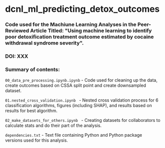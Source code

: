 # dcnl_ml_predicting_detox_outcomes



### Code used for the Machiune Learning Analyses in the Peer-Reviewed Article Titled: "Using machine learning to identify poor detoxification treatment outcome estimated by cocaine withdrawal syndrome severity".

### DOI: XXX



### Summary of contents:

`00_data_pre_processing.ipynb.ipynb` - Code used for cleaning up the data, create outcomes based on CSSA split point and create downsampled dataset.

`01.nested_cross_validation.ipynb ` - Nested cross validation process for 6 classification algorithms, figures (including SHAP), and results based on results for best algorithm.

`02_make_datasets_for_others.ipynb ` - Creating datasets for collaborators to calculate stats and do their part of the analysis.

`dependencies.txt` - Text file containing Python and Python package versions used for this analysis.



